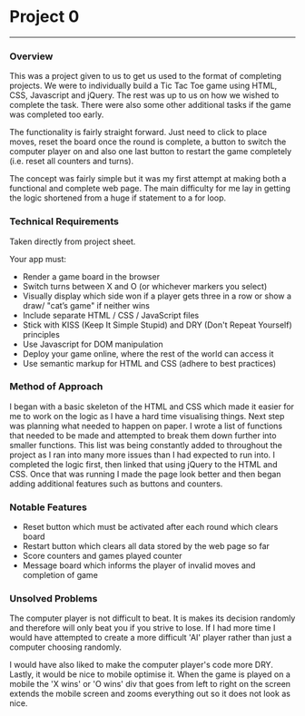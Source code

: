 # Project 0

---

### Overview

This was a project given to us to get us used to the format of completing projects.
We were to individually build a Tic Tac Toe game using HTML, CSS, Javascript and 
jQuery. The rest was up to us on how we wished to complete the task. There were
also some other additional tasks if the game was completed too early.

The functionality is fairly straight forward. Just need to click to place moves,
reset the board once the round is complete, a button to switch the computer player
on and also one last button to restart the game completely (i.e. reset all counters
and turns).

The concept was fairly simple but it was my first attempt at making both a functional
and complete web page. The main difficulty for me lay in getting the logic shortened 
from a huge if statement to a for loop. 

### Technical Requirements

Taken directly from project sheet.

Your app must:

- Render a game board in the browser
- Switch turns between X and O (or whichever markers you select)
- Visually display which side won if a player gets three in a row or show a draw/
  "cat’s game" if neither wins
- Include separate HTML / CSS / JavaScript files
- Stick with KISS (Keep It Simple Stupid) and DRY (Don't Repeat Yourself) principles
- Use Javascript for DOM manipulation
- Deploy your game online, where the rest of the world can access it
- Use semantic markup for HTML and CSS (adhere to best practices)

### Method of Approach

I began with a basic skeleton of the HTML and CSS which made it easier for me to work
on the logic as I have a hard time visualising things. Next step was planning what
needed to happen on paper. I wrote a list of functions that needed to be made and
attempted to break them down further into smaller functions. This list was being
constantly added to throughout the project as I ran into many more issues than
I had expected to run into. I completed the logic first, then linked that using
jQuery to the HTML and CSS. Once that was running I made the page look better
and then began adding additional features such as buttons and counters.

### Notable Features

- Reset button which must be activated after each round which clears board
- Restart button which clears all data stored by the web page so far
- Score counters and games played counter
- Message board which informs the player of invalid moves and completion of game

### Unsolved Problems

The computer player is not difficult to beat. It is makes its decision randomly
and therefore will only beat you if you strive to lose. If I had more time I would
have attempted to create a more difficult 'AI' player rather than just a computer
choosing randomly. 

I would have also liked to make the computer player's code more DRY. Lastly, 
it would be nice to mobile optimise it. When the game is played on a mobile the
'X wins' or 'O wins' div that goes from left to right on the screen extends the
mobile screen and zooms everything out so it does not look as nice.













